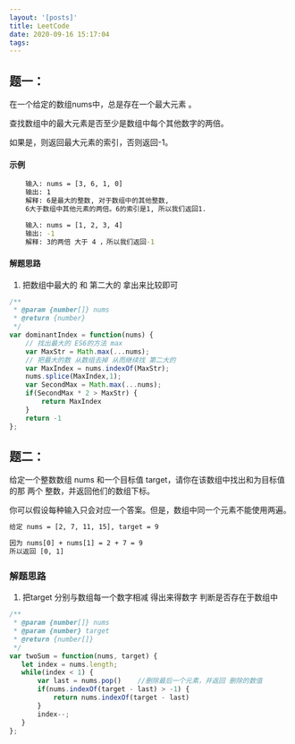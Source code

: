 ```yaml
---
layout: '[posts]'
title: LeetCode
date: 2020-09-16 15:17:04
tags:
---
```


## 题一：
在一个给定的数组nums中，总是存在一个最大元素 。

查找数组中的最大元素是否至少是数组中每个其他数字的两倍。

如果是，则返回最大元素的索引，否则返回-1。

#### 示例

``` cmd
    输入: nums = [3, 6, 1, 0]
    输出: 1
    解释: 6是最大的整数, 对于数组中的其他整数,
    6大于数组中其他元素的两倍。6的索引是1, 所以我们返回1.

    输入: nums = [1, 2, 3, 4]
    输出: -1
    解释: 3的两倍 大于 4 ，所以我们返回-1
```

#### 解题思路

1. 把数组中最大的 和 第二大的 拿出来比较即可

``` javascript
/**
 * @param {number[]} nums
 * @return {number}
 */
var dominantIndex = function(nums) {
    // 找出最大的 ES6的方法 max
    var MaxStr = Math.max(...nums);
    // 把最大的数 从数组去掉 从而继续找 第二大的
    var MaxIndex = nums.indexOf(MaxStr);
    nums.splice(MaxIndex,1);
    var SecondMax = Math.max(...nums);
    if(SecondMax * 2 > MaxStr) {
        return MaxIndex
    }
    return -1
};
```


## 题二：
给定一个整数数组 nums 和一个目标值 target，请你在该数组中找出和为目标值的那 两个 整数，并返回他们的数组下标。

你可以假设每种输入只会对应一个答案。但是，数组中同一个元素不能使用两遍。

``` cmd
给定 nums = [2, 7, 11, 15], target = 9

因为 nums[0] + nums[1] = 2 + 7 = 9
所以返回 [0, 1]
```

### 解题思路

1. 把target 分别与数组每一个数字相减 得出来得数字 判断是否存在于数组中

``` javascript
/**
 * @param {number[]} nums
 * @param {number} target
 * @return {number[]}
 */
var twoSum = function(nums, target) {
   let index = nums.length;
   while(index < 1) {
       var last = nums.pop()    //删除最后一个元素，并返回 删除的数值
       if(nums.indexOf(target - last) > -1) {
           return nums.indexOf(target - last)
       }
       index--;
   }
};
```